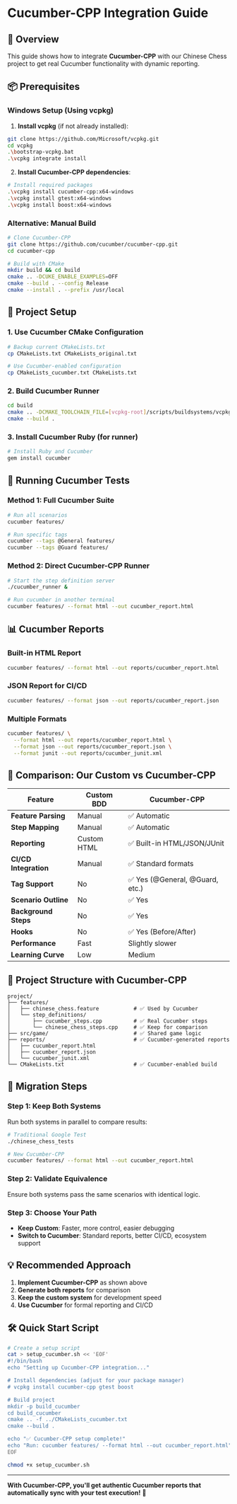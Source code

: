 # Cucumber-CPP Integration Guide

## 🎯 Overview

This guide shows how to integrate **Cucumber-CPP** with our Chinese Chess project to get real Cucumber functionality with dynamic reporting.

## 📦 Prerequisites

### Windows Setup (Using vcpkg)

1. **Install vcpkg** (if not already installed):
```bash
git clone https://github.com/Microsoft/vcpkg.git
cd vcpkg
.\bootstrap-vcpkg.bat
.\vcpkg integrate install
```

2. **Install Cucumber-CPP dependencies**:
```bash
# Install required packages
.\vcpkg install cucumber-cpp:x64-windows
.\vcpkg install gtest:x64-windows
.\vcpkg install boost:x64-windows
```

### Alternative: Manual Build

```bash
# Clone Cucumber-CPP
git clone https://github.com/cucumber/cucumber-cpp.git
cd cucumber-cpp

# Build with CMake
mkdir build && cd build
cmake .. -DCUKE_ENABLE_EXAMPLES=OFF
cmake --build . --config Release
cmake --install . --prefix /usr/local
```

## 🔧 Project Setup

### 1. Use Cucumber CMake Configuration

```bash
# Backup current CMakeLists.txt
cp CMakeLists.txt CMakeLists_original.txt

# Use Cucumber-enabled configuration
cp CMakeLists_cucumber.txt CMakeLists.txt
```

### 2. Build Cucumber Runner

```bash
cd build
cmake .. -DCMAKE_TOOLCHAIN_FILE=[vcpkg-root]/scripts/buildsystems/vcpkg.cmake
cmake --build .
```

### 3. Install Cucumber Ruby (for runner)

```bash
# Install Ruby and Cucumber
gem install cucumber
```

## 🚀 Running Cucumber Tests

### Method 1: Full Cucumber Suite
```bash
# Run all scenarios
cucumber features/

# Run specific tags
cucumber --tags @General features/
cucumber --tags @Guard features/
```

### Method 2: Direct Cucumber-CPP Runner
```bash
# Start the step definition server
./cucumber_runner &

# Run cucumber in another terminal
cucumber features/ --format html --out cucumber_report.html
```

## 📊 Cucumber Reports

### Built-in HTML Report
```bash
cucumber features/ --format html --out reports/cucumber_report.html
```

### JSON Report for CI/CD
```bash
cucumber features/ --format json --out reports/cucumber_report.json
```

### Multiple Formats
```bash
cucumber features/ \
  --format html --out reports/cucumber_report.html \
  --format json --out reports/cucumber_report.json \
  --format junit --out reports/cucumber_junit.xml
```

## 🎯 Comparison: Our Custom vs Cucumber-CPP

| Feature | Custom BDD | Cucumber-CPP |
|---------|------------|--------------|
| **Feature Parsing** | Manual | ✅ Automatic |
| **Step Mapping** | Manual | ✅ Automatic |
| **Reporting** | Custom HTML | ✅ Built-in HTML/JSON/JUnit |
| **CI/CD Integration** | Manual | ✅ Standard formats |
| **Tag Support** | No | ✅ Yes (@General, @Guard, etc.) |
| **Scenario Outline** | No | ✅ Yes |
| **Background Steps** | No | ✅ Yes |
| **Hooks** | No | ✅ Yes (Before/After) |
| **Performance** | Fast | Slightly slower |
| **Learning Curve** | Low | Medium |

## 📁 Project Structure with Cucumber-CPP

```
project/
├── features/
│   ├── chinese_chess.feature           # ✅ Used by Cucumber
│   └── step_definitions/
│       ├── cucumber_steps.cpp          # ✅ Real Cucumber steps
│       └── chinese_chess_steps.cpp     # ✅ Keep for comparison
├── src/game/                           # ✅ Shared game logic
├── reports/                            # ✅ Cucumber-generated reports
│   ├── cucumber_report.html
│   ├── cucumber_report.json
│   └── cucumber_junit.xml
└── CMakeLists.txt                      # ✅ Cucumber-enabled build
```

## 🔄 Migration Steps

### Step 1: Keep Both Systems
Run both systems in parallel to compare results:
```bash
# Traditional Google Test
./chinese_chess_tests

# New Cucumber-CPP
cucumber features/ --format html --out cucumber_report.html
```

### Step 2: Validate Equivalence
Ensure both systems pass the same scenarios with identical logic.

### Step 3: Choose Your Path
- **Keep Custom**: Faster, more control, easier debugging
- **Switch to Cucumber**: Standard reports, better CI/CD, ecosystem support

## 💡 Recommended Approach

1. **Implement Cucumber-CPP** as shown above
2. **Generate both reports** for comparison
3. **Keep the custom system** for development speed
4. **Use Cucumber** for formal reporting and CI/CD

## 🛠️ Quick Start Script

```bash
# Create a setup script
cat > setup_cucumber.sh << 'EOF'
#!/bin/bash
echo "Setting up Cucumber-CPP integration..."

# Install dependencies (adjust for your package manager)
# vcpkg install cucumber-cpp gtest boost

# Build project
mkdir -p build_cucumber
cd build_cucumber
cmake .. -f ../CMakeLists_cucumber.txt
cmake --build .

echo "✅ Cucumber-CPP setup complete!"
echo "Run: cucumber features/ --format html --out cucumber_report.html"
EOF

chmod +x setup_cucumber.sh
```

---

**With Cucumber-CPP, you'll get authentic Cucumber reports that automatically sync with your test execution!** 🎉

